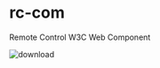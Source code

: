 # rc-com
Remote Control W3C Web Component

![download](https://user-images.githubusercontent.com/993459/66702401-f0dcda80-eccc-11e9-932a-4cf3c4afd136.jpeg)
